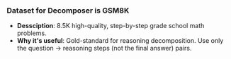 ### Dataset for Decomposer is GSM8K
- **Dessciption**: 8.5K high-quality, step-by-step grade school math problems.
- **Why it's useful**: Gold-standard for reasoning decomposition. Use only the question → reasoning steps (not the final answer) pairs.
